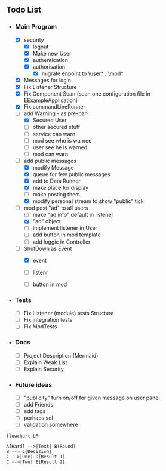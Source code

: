 
## Todo List
 
- ###  Main Program
  - [x] security
    - [x] logout
    - [x] Make new User
    - [x] authentication
    - [x] authorisation
        - [x] migrate enpoint to \user\* , \mod\*
  - [x] Messages for login
  - [x] Fix Listener Structure
  - [x] Fix Component Scan (scan one configuration file in EExampleApplication)
  - [x] Fix commandLineRunner
  - [ ] add Warning - as pre-ban
    - [x] Secured User
    - [ ] other secured stuff
    - [ ] service can warn
    - [ ] mod see who is warned
    - [ ] user see he is warned
    - [ ] mod can warn
  - [ ] add public messages
    - [x] modify Message
    - [x] queue for few public messages
    - [x] add to Data Runner
    - [x] make place for display
    - [ ] make posting them
    - [x] modify personal stream to show "public" tick
  - [ ] mod post "ad" to all users
    - [ ] make "ad info" default in listener
    - [x] "ad" object
    - [ ] implement listener in User
    - [ ] add button in mod template
    - [ ] add loggic in Controller
  - [ ] ShutDown as Event
    - [x] event
    - [ ] listenr
    - [ ] button in mod
    
    
- ### Tests
  - [ ] Fix Listener (module) tests Structure
  - [ ] Fix integration tests
  - [ ] Fix ModTests
- ### Docs
  - [ ] Project Description (Mermaid)
  - [ ] Explain Weak List
  - [ ] Explain Security
- ### Future ideas
  - [ ] "publicity" turn on/off for given message on user panel
  - [ ] add Friends
  - [ ] add tags
  - [ ] perhaps sql
  - [ ] validation somewhere

```mermaid
flowchart LR

A[Hard] -->|Text| B(Round)
B --> C{Decision}
C -->|One| D[Result 1]
C -->|Two| E[Result 2]
```

